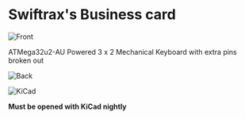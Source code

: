 # Swiftrax's Business card
![Front](https://i.imgur.com/wMGOyxK.png?1)

ATMega32u2-AU Powered 3 x 2 Mechanical Keyboard with extra pins broken out

![Back](https://i.imgur.com/UE6INZA.png?1)

![KiCad](https://i.imgur.com/nEVXDjh.png?1)

**Must be opened with KiCad nightly**

